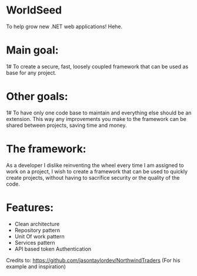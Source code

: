 # WorldSeed
To help grow new .NET web applications! Hehe.

# Main goal:
1# To create a secure, fast, loosely coupled framework that can be used as base for any project.

# Other goals: 
1# To have only one code base to maintain and everything else should be an extension. This way any improvements you make to the framework can be shared between projects, saving time and money.

# The framework:
As a developer I dislike reinventing the wheel every time I am assigned to work on a project, I wish to create a framework that can be used to quickly create projects, without having to sacrifice security or the quality of the code.

# Features:
- Clean architecture
- Repository pattern
- Unit Of work pattern
- Services pattern
- API based token Authentication

Credits to:
https://github.com/jasontaylordev/NorthwindTraders (For his example and inspiration)
